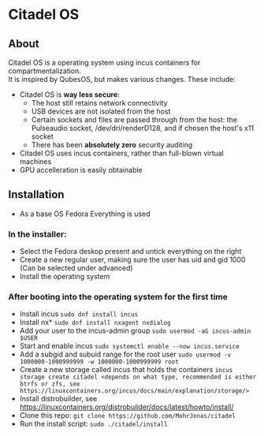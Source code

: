 # Citadel OS

## About

Citadel OS is a operating system using incus containers for compartmentalization.  
It is inspired by QubesOS, but makes various changes. These include:

- Citadel OS is **way less secure**:
    - The host still retains network connectivity
    - USB devices are not isolated from the host
    - Certain sockets and files are passed through from the host: the Pulseaudio socket, /dev/dri/renderD128, and if chosen the host's x11 socket
    - There has been **absolutely zero** security auditing
- Citadel OS uses incus containers, rather than full-blown virtual machines
- GPU accelleration is easily obtainable

## Installation

- As a base OS Fedora Everything is used

### In the installer:

- Select the Fedora deskop present and untick everything on the right
- Create a new regular user, making sure the user has uid and gid 1000 (Can be selected under advanced)
- Install the operating system

### After booting into the operating system for the first time

- Install incus `sudo dnf install incus`
- Install nx* `sudo dnf install nxagent nxdialog`
- Add your user to the incus-admin group `sudo usermod -aG incus-admin $USER`
- Start and enable incus `sudo systemctl enable --now incus.service`
- Add a subgid and subuid range for the root user `sudo usermod -v 1000000-1000999999 -w 1000000-1000999999 root` 
- Create a new storage called incus that holds the containers `incus storage create citadel <depends on what type, recommended is either btrfs or zfs, see https://linuxcontainers.org/incus/docs/main/explanation/storage/>`
- Install distrobuilder, see https://linuxcontainers.org/distrobuilder/docs/latest/howto/install/
- Clone this repo: `git clone https://github.com/MohrJonas/citadel`
- Run the install script: `sudo ./citadel/install`